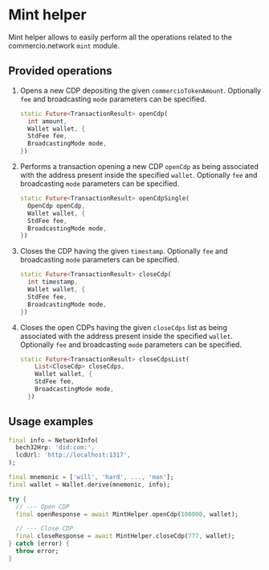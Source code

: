 # Mint helper

Mint helper allows to easily perform all the operations related to the commercio.network `mint` module.

## Provided operations

1. Opens a new CDP depositing the given `commercioTokenAmount`. Optionally `fee` and broadcasting `mode` parameters can be specified.

    ```dart
    static Future<TransactionResult> openCdp(
      int amount,
      Wallet wallet, {
      StdFee fee,
      BroadcastingMode mode,
    })
    ```

2. Performs a transaction opening a new CDP `openCdp` as being associated with the address present inside the specified `wallet`. Optionally `fee` and broadcasting `mode` parameters can be specified.

    ```dart
    static Future<TransactionResult> openCdpSingle(
      OpenCdp openCdp,
      Wallet wallet, {
      StdFee fee,
      BroadcastingMode mode,
    })
    ```

3. Closes the CDP having the given `timestamp`. Optionally `fee` and broadcasting `mode` parameters can be specified.

    ```dart
    static Future<TransactionResult> closeCdp(
      int timestamp,
      Wallet wallet, {
      StdFee fee,
      BroadcastingMode mode,
    })
    ```

4. Closes the open CDPs having the given `closeCdps` list as being associated with the address present inside the specified `wallet`. Optionally `fee` and broadcasting `mode` parameters can be specified.

    ```dart
    static Future<TransactionResult> closeCdpsList(
        List<CloseCdp> closeCdps,
        Wallet wallet, {
        StdFee fee,
        BroadcastingMode mode,
      })
    ```

## Usage examples

```dart
final info = NetworkInfo(
  bech32Hrp: 'did:com:',
  lcdUrl: 'http://localhost:1317',
);

final mnemonic = ['will', 'hard', ..., 'man'];
final wallet = Wallet.derive(mnemonic, info);

try {
  // --- Open CDP
  final openResponse = await MintHelper.openCdp(100000, wallet);

  // --- Close CDP
  final closeResponse = await MintHelper.closeCdp(777, wallet);
} catch (error) {
  throw error;
}
```
